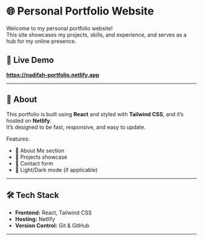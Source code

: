 # 🌐 Personal Portfolio Website

Welcome to my personal portfolio website!  
This site showcases my projects, skills, and experience, and serves as a hub for my online presence.

## 🚀 Live Demo
**https://nadifah-portfolio.netlify.app**

---

## 📖 About
This portfolio is built using **React** and styled with **Tailwind CSS**, and it’s hosted on **Netlify**.  
It’s designed to be fast, responsive, and easy to update.

Features:
- 📄 About Me section
- 💼 Projects showcase
- 📧 Contact form
- 🌙 Light/Dark mode (if applicable)

---

## 🛠️ Tech Stack
- **Frontend:** React, Tailwind CSS
- **Hosting:** Netlify
- **Version Control:** Git & GitHub

---
